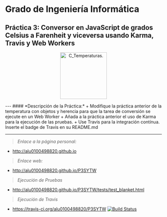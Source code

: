 # Grado de Ingeniería Informática

## Práctica 3: Conversor en JavaScript de grados Celsius a Farenheit y viceversa usando Karma, Travis y Web Workers

<p align="Center">
  <img src="https://lh3.ggpht.com/Vn9sIUPcCVihrxMATWR_MjCIFuc5quCw-R3UN8Rmoze7rgaBhHdmF2RqjX3x28EJoQ=w300" title="C_Temperaturas." width="150" height="150">
</p>
---
#### *Descripción de la Práctica:*
  + Modifique la práctica anterior de la temperatura con objetos y herencia para que la tarea de conversión se ejecute en un Web Worker
  + Añada a la práctica anterior el uso de Karma para la ejecución de las pruebas.
  + Use Travis para la integración contínua. Inserte el badge de Travis en su README.md

---
> *Enlace a la página personal:*

  * http://alu0100498820.github.io



> *Enlace web:*

  * http://alu0100498820.github.io/P3SYTW



> *Ejecución de Pruebas*

  * http://alu0100498820.github.io/P3SYTW/tests/test_blanket.html



> *Ejecución de Travis*

  * https://travis-ci.org/alu0100498820/P3SYTW   [![Build Status](https://travis-ci.org/alu0100498820/P3SYTW.svg?branch=gh-pages)](https://travis-ci.org/alu0100498820/P3SYTW)
